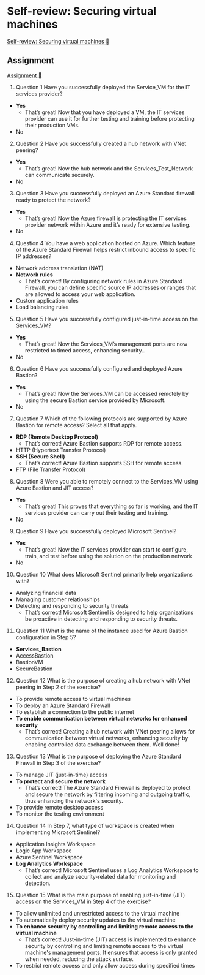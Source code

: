 # Self-review: Securing virtual machines

[Self-review: Securing virtual machines 🔗](https://www.coursera.org/learn/cybersecurity-solutions-and-microsoft-defender/assignment-submission/hRcF0/self-review-securing-virtual-machines)

## Assignment

[Assignment 🔗](https://www.coursera.org/learn/cybersecurity-solutions-and-microsoft-defender/assignment-submission/hRcF0/self-review-securing-virtual-machines/attempt)

1.  Question 1
    Have you successfully deployed the Service_VM for the IT services provider?

- **Yes**
  - That’s great! Now that you have deployed a VM, the IT services provider can use it for further testing and training before protecting their production VMs.
- No

2. Question 2
   Have you successfully created a hub network with VNet peering?

- **Yes**
  - That’s great! Now the hub network and the Services_Test_Network can communicate securely.
- No

3. Question 3
   Have you successfully deployed an Azure Standard firewall ready to protect the network?

- **Yes**
  - That’s great! Now the Azure firewall is protecting the IT services provider network within Azure and it’s ready for extensive testing.
- No

4. Question 4
   You have a web application hosted on Azure. Which feature of the Azure Standard Firewall helps restrict inbound access to specific IP addresses?

- Network address translation (NAT)
- **Network rules**
  - That’s correct! By configuring network rules in Azure Standard Firewall, you can define specific source IP addresses or ranges that are allowed to access your web application.
- Custom application rules
- Load balancing rules

5. Question 5
   Have you successfully configured just-in-time access on the Services_VM?

- **Yes**
  - That’s great! Now the Services_VM’s management ports are now restricted to timed access, enhancing security..
- No

6. Question 6
   Have you successfully configured and deployed Azure Bastion?

- **Yes**
  - That’s great! Now the Services_VM can be accessed remotely by using the secure Bastion service provided by Microsoft.
- No

7. Question 7
   Which of the following protocols are supported by Azure Bastion for remote access? Select all that apply.

- **RDP (Remote Desktop Protocol)**
  - That’s correct! Azure Bastion supports RDP for remote access.
- HTTP (Hypertext Transfer Protocol)
- **SSH (Secure Shell)**
  - That’s correct! Azure Bastion supports SSH for remote access.
- FTP (File Transfer Protocol)

8. Question 8
   Were you able to remotely connect to the Services_VM using Azure Bastion and JIT access?

- **Yes**
  - That’s great! This proves that everything so far is working, and the IT services provider can carry out their testing and training.
- No

9. Question 9
   Have you successfully deployed Microsoft Sentinel?

- **Yes**
  - That’s great! Now the IT services provider can start to configure, train, and test before using the solution on the production network
- No

10. Question 10
    What does Microsoft Sentinel primarily help organizations with?

- Analyzing financial data
- Managing customer relationships
- Detecting and responding to security threats
  - That’s correct! Microsoft Sentinel is designed to help organizations be proactive in detecting and responding to security threats.

11. Question 11
    What is the name of the instance used for Azure Bastion configuration in Step 5?

- **Services_Bastion**
- AccessBastion
- BastionVM
- SecureBastion

12. Question 12
    What is the purpose of creating a hub network with VNet peering in Step 2 of the exercise?

- To provide remote access to virtual machines
- To deploy an Azure Standard Firewall
- To establish a connection to the public internet
- **To enable communication between virtual networks for enhanced security**
  - That’s correct! Creating a hub network with VNet peering allows for communication between virtual networks, enhancing security by enabling controlled data exchange between them. Well done!

13. Question 13
    What is the purpose of deploying the Azure Standard Firewall in Step 3 of the exercise?

- To manage JIT (just-in-time) access
- **To protect and secure the network**
  - That’s correct! The Azure Standard Firewall is deployed to protect and secure the network by filtering incoming and outgoing traffic, thus enhancing the network's security.
- To provide remote desktop access
- To monitor the testing environment

14. Question 14
    In Step 7, what type of workspace is created when implementing Microsoft Sentinel?

- Application Insights Workspace
- Logic App Workspace
- Azure Sentinel Workspace
- **Log Analytics Workspace**
  - That’s correct! Microsoft Sentinel uses a Log Analytics Workspace to collect and analyze security-related data for monitoring and detection.

15. Question 15
    What is the main purpose of enabling just-in-time (JIT) access on the Services_VM in Step 4 of the exercise?

- To allow unlimited and unrestricted access to the virtual machine
- To automatically deploy security updates to the virtual machine
- **To enhance security by controlling and limiting remote access to the virtual machine**
  - That’s correct! Just-in-time (JIT) access is implemented to enhance security by controlling and limiting remote access to the virtual machine's management ports. It ensures that access is only granted when needed, reducing the attack surface.
- To restrict remote access and only allow access during specified times
